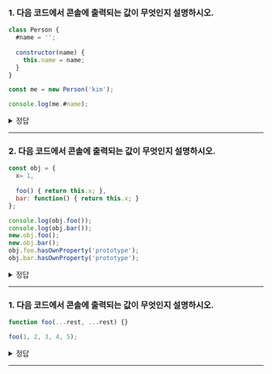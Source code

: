 ### 1. 다음 코드에서 콘솔에 출력되는 값이 무엇인지 설명하시오.
```javascript
class Person {
  #name = '';
  
  constructor(name) {
    this.name = name;
  }
}

const me = new Person('kim');

console.log(me.#name);
```

<details>
  <summary>정답</summary>
  <div markdown="1">
    SyntaxError
  </div>
</details>

---
### 2. 다음 코드에서 콘솔에 출력되는 값이 무엇인지 설명하시오.
```javascript
const obj = {
  x= 1,
  
  foo() { return this.x; },
  bar: function() { return this.x; }
};

console.log(obj.foo());
console.log(obj.bar());
new.obj.foo();
new.obj.bar();
obj.foo.hasOwnProperty('prototype');
obj.bar.hasOwnProperty('prototype');
```

<details>
  <summary>정답</summary>
  <div markdown="1">
    1)1<br/>
    2)1<br/>
    3)TypeError<br/>
    4)bar {}<br/>
    5)false<br/>
    6)true<br/>
  </div>
</details>

---
### 1. 다음 코드에서 콘솔에 출력되는 값이 무엇인지 설명하시오.
```javascript
function foo(...rest, ...rest) {}

foo(1, 2, 3, 4, 5);
```

<details>
  <summary>정답</summary>
  <div markdown="1">
    SyntaxError
  </div>
</details>

---
